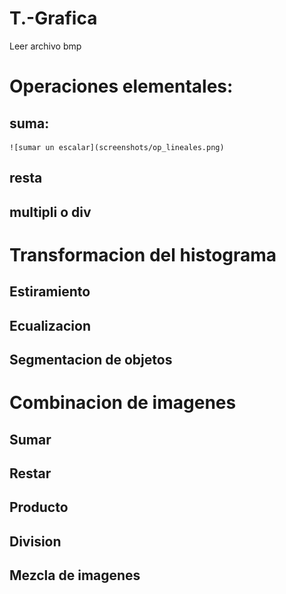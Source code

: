 # T.-Grafica
Leer archivo bmp

# Operaciones elementales:
## suma:
    ![sumar un escalar](screenshots/op_lineales.png)
## resta
## multipli o div

# Transformacion del histograma
## Estiramiento
## Ecualizacion
## Segmentacion de objetos

# Combinacion de imagenes
## Sumar
## 	Restar
## 	Producto
## 	Division
## 	Mezcla de imagenes
